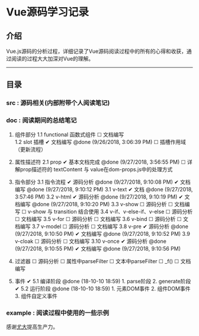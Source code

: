 # Vue源码学习记录

## 介绍

Vue.js源码的分析过程，详细记录了Vue源码阅读过程中的所有的心得和收获，通过阅读的过程大大加深对Vue的理解。

-----------------------------------

## 目录

### src : 源码相关(内部附带个人阅读笔记)

### doc : 阅读期间的总结笔记

1. 组件部分
    1.1 functional 函数式组件
        ☐ 文档编写  
    1.2 slot 插槽
        ✔ 文档编写 @done (9/26/2018, 3:06:39 PM)
        ☐ 插槽作用域（更新流程）

2. 属性描述符
    2.1 prop
        ✔ 基本文档完成 @done (9/27/2018, 3:56:55 PM)
        ☐ 详解prop描述符的 textContent 与 value在dom-props.js中的处理方式

3. 指令部分
    3.1 指令流程
        ✔ 源码分析 @done (9/27/2018, 9:10:08 PM)
        ✔ 文档编写 @done (9/27/2018, 9:10:12 PM)
    3.1 v-text
        ✔ 文档 @done (9/27/2018, 3:57:46 PM)
    3.2 v-html
        ✔ 源码分析 @done (9/27/2018, 9:10:19 PM)
        ✔ 文档编写 @done (9/27/2018, 9:10:20 PM)
    3.3 v-show
        ☐ 源码分析
        ☐ 文档编写
        ☐ v-show 与 transition 结合使用
    3.4 v-if、v-else-if、v-else
        ☐ 源码分析
        ☐ 文档编写
    3.5 v-for
        ☐ 源码分析
        ☐ 文档编写
    3.6 v-bind
        ☐ 源码分析
        ☐ 文档编写
    3.7 v-model
        ☐ 源码分析
        ☐ 文档编写
    3.8 v-pre
        ✔ 源码分析 @done (9/27/2018, 9:10:50 PM)
        ✔ 文档编写 @done (9/27/2018, 9:10:52 PM)
    3.9 v-cloak
        ☐ 源码分析
        ☐ 文档编写
    3.10 v-once
        ✔ 源码分析 @done (9/27/2018, 9:10:55 PM)
        ✔ 文档编写 @done (9/27/2018, 9:10:56 PM)

 4. 过滤器
     ☐ 源码分析
         ☐ 属性中parseFilter
         ☐ 文本中parseFilter
         ☐ _f()
     ☐ 文档编写

 5. 事件
     ✔ 5.1 编译阶段 @done (18-10-10 18:59)
         1. parse阶段
         2. generate阶段
     ✔ 5.2 运行阶段 @done (18-10-10 18:59)
         1. 元素DOM事件
         2. 组件DOM事件
         3. 组件自定义事件

    


### example : 阅读过程中使用的一些示例























感谢[尤大](https://github.com/yyx990803)提高生产力。

